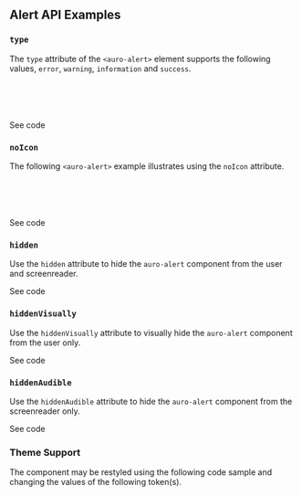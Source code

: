 <!-- AURO-GENERATED-CONTENT:START (FILE:src=./../api.md) -->
<!-- AURO-GENERATED-CONTENT:END -->

## Alert API Examples

### `type`

The `type` attribute of the `<auro-alert>` element supports the following values, `error`, `warning`, `information` and `success`.

<div class="exampleWrapper">
  <!-- AURO-GENERATED-CONTENT:START (FILE:src=./../../apiExamples/basic.html) -->
  <!-- AURO-GENERATED-CONTENT:END -->
  <br>
  <!-- AURO-GENERATED-CONTENT:START (FILE:src=./../../apiExamples/error.html) -->
  <!-- AURO-GENERATED-CONTENT:END -->
  <br>
  <!-- AURO-GENERATED-CONTENT:START (FILE:src=./../../apiExamples/warning.html) -->
  <!-- AURO-GENERATED-CONTENT:END -->
  <br>
  <!-- AURO-GENERATED-CONTENT:START (FILE:src=./../../apiExamples/information.html) -->
  <!-- AURO-GENERATED-CONTENT:END -->
  <br>
  <!-- AURO-GENERATED-CONTENT:START (FILE:src=./../../apiExamples/success.html) -->
  <!-- AURO-GENERATED-CONTENT:END -->
</div>

<auro-accordion alignRight>
  <span slot="trigger">See code</span>

<!-- AURO-GENERATED-CONTENT:START (CODE:src=./../../apiExamples/basic.html) -->
<!-- AURO-GENERATED-CONTENT:END -->
<!-- AURO-GENERATED-CONTENT:START (CODE:src=./../../apiExamples/error.html) -->
<!-- AURO-GENERATED-CONTENT:END -->
<!-- AURO-GENERATED-CONTENT:START (CODE:src=./../../apiExamples/warning.html) -->
<!-- AURO-GENERATED-CONTENT:END -->
<!-- AURO-GENERATED-CONTENT:START (CODE:src=./../../apiExamples/information.html) -->
<!-- AURO-GENERATED-CONTENT:END -->
<!-- AURO-GENERATED-CONTENT:START (CODE:src=./../../apiExamples/success.html) -->
<!-- AURO-GENERATED-CONTENT:END -->

</auro-accordion>

### `noIcon`

The following `<auro-alert>` example illustrates using the `noIcon` attribute.

<div class="exampleWrapper">
  <!-- AURO-GENERATED-CONTENT:START (FILE:src=./../../apiExamples/error-no-icon.html) -->
  <!-- AURO-GENERATED-CONTENT:END -->
  <br>
  <!-- AURO-GENERATED-CONTENT:START (FILE:src=./../../apiExamples/information-no-icon.html) -->
  <!-- AURO-GENERATED-CONTENT:END -->
  <br>
  <!-- AURO-GENERATED-CONTENT:START (FILE:src=./../../apiExamples/warning-no-icon.html) -->
  <!-- AURO-GENERATED-CONTENT:END -->
  <br>
  <!-- AURO-GENERATED-CONTENT:START (FILE:src=./../../apiExamples/success-no-icon.html) -->
  <!-- AURO-GENERATED-CONTENT:END -->
  <br>
</div>

<auro-accordion alignRight>
  <span slot="trigger">See code</span>

<!-- AURO-GENERATED-CONTENT:START (CODE:src=./../../apiExamples/error-no-icon.html) -->
<!-- AURO-GENERATED-CONTENT:END -->
<!-- AURO-GENERATED-CONTENT:START (CODE:src=./../../apiExamples/information-no-icon.html) -->
<!-- AURO-GENERATED-CONTENT:END -->
<!-- AURO-GENERATED-CONTENT:START (CODE:src=./../../apiExamples/warning-no-icon.html) -->
<!-- AURO-GENERATED-CONTENT:END -->
<!-- AURO-GENERATED-CONTENT:START (CODE:src=./../../apiExamples/success-no-icon.html) -->
<!-- AURO-GENERATED-CONTENT:END -->

</auro-accordion>

### `hidden`

Use the `hidden` attribute to hide the `auro-alert` component from the user and screenreader.

<div class="exampleWrapper">
  <!-- AURO-GENERATED-CONTENT:START (FILE:src=./../../apiExamples/hidden.html) -->
  <!-- AURO-GENERATED-CONTENT:END -->
</div>

<auro-accordion alignRight>
  <span slot="trigger">See code</span>

<!-- AURO-GENERATED-CONTENT:START (CODE:src=./../../apiExamples/hidden.html) -->
<!-- AURO-GENERATED-CONTENT:END -->

</auro-accordion>

### `hiddenVisually`

Use the `hiddenVisually` attribute to visually hide the `auro-alert` component from the user only.

<div class="exampleWrapper">
  <!-- AURO-GENERATED-CONTENT:START (FILE:src=./../../apiExamples/hidden-visually.html) -->
  <!-- AURO-GENERATED-CONTENT:END -->
</div>

<auro-accordion alignRight>
  <span slot="trigger">See code</span>

<!-- AURO-GENERATED-CONTENT:START (CODE:src=./../../apiExamples/hidden-visually.html) -->
<!-- AURO-GENERATED-CONTENT:END -->

</auro-accordion>

### `hiddenAudible`

Use the `hiddenAudible` attribute to hide the `auro-alert` component from the screenreader only.

<div class="exampleWrapper">
  <!-- AURO-GENERATED-CONTENT:START (FILE:src=./../../apiExamples/hidden-audible.html) -->
  <!-- AURO-GENERATED-CONTENT:END -->
</div>

<auro-accordion alignRight>
  <span slot="trigger">See code</span>

<!-- AURO-GENERATED-CONTENT:START (CODE:src=./../../apiExamples/hidden-audible.html) -->
<!-- AURO-GENERATED-CONTENT:END -->

</auro-accordion>

### Theme Support

The component may be restyled using the following code sample and changing the values of the following token(s).

<!-- AURO-GENERATED-CONTENT:START (CODE:src=./../../src/tokens.scss) -->
<!-- AURO-GENERATED-CONTENT:END -->
